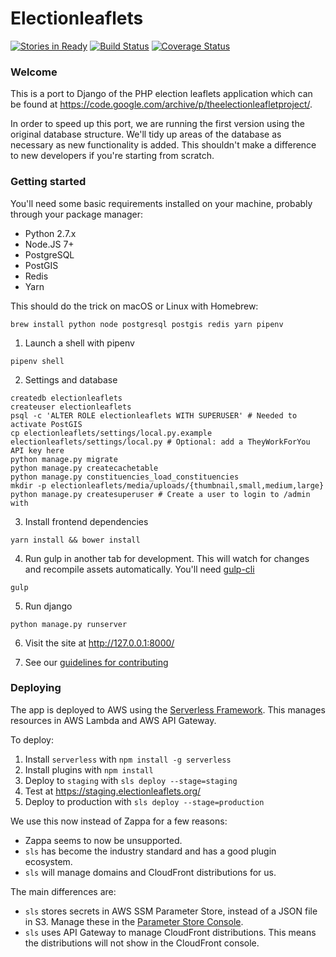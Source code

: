 # Electionleaflets

[![Stories in Ready](https://badge.waffle.io/democracyclub/electionleaflets.png?label=ready&title=Ready)](https://waffle.io/democracyclub/electionleaflets)
[![Build Status](https://travis-ci.org/DemocracyClub/electionleaflets.svg)](https://travis-ci.org/DemocracyClub/electionleaflets)
[![Coverage Status](https://coveralls.io/repos/DemocracyClub/electionleaflets/badge.svg?branch=master)](https://coveralls.io/r/DemocracyClub/electionleaflets?branch=django_1_7)

### Welcome

This is a port to Django of the PHP election leaflets application which can be found at https://code.google.com/archive/p/theelectionleafletproject/.

In order to speed up this port, we are running the first version using the original database structure. We'll tidy up areas of the database as necessary as new functionality is added. This shouldn't make a difference to new developers if you're starting from scratch.

### Getting started

You'll need some basic requirements installed on your machine, probably through your package manager:

- Python 2.7.x
- Node.JS 7+
- PostgreSQL
- PostGIS
- Redis
- Yarn

This should do the trick on macOS or Linux with Homebrew:

```shell
brew install python node postgresql postgis redis yarn pipenv
```

1. Launch a shell with pipenv
```shell
pipenv shell
```

2. Settings and database
```shell
createdb electionleaflets
createuser electionleaflets
psql -c 'ALTER ROLE electionleaflets WITH SUPERUSER' # Needed to activate PostGIS
cp electionleaflets/settings/local.py.example electionleaflets/settings/local.py # Optional: add a TheyWorkForYou API key here
python manage.py migrate
python manage.py createcachetable
python manage.py constituencies_load_constituencies
mkdir -p electionleaflets/media/uploads/{thumbnail,small,medium,large}
python manage.py createsuperuser # Create a user to login to /admin with
```

3. Install frontend dependencies
```
yarn install && bower install
```

4. Run gulp in another tab for development. This will watch for changes and recompile assets automatically. You'll need [gulp-cli](https://www.npmjs.com/package/gulp-cli) 
```
gulp
```

5. Run django
```
python manage.py runserver
```

6. Visit the site at http://127.0.0.1:8000/

7. See our [guidelines for contributing](CONTRIBUTING.md)

### Deploying

The app is deployed to AWS using the [Serverless
Framework](https://serverless.com/). This manages resources in AWS Lambda and
AWS API Gateway.

To deploy:

1. Install `serverless` with `npm install -g serverless`
2. Install plugins with `npm install`
3. Deploy to `staging` with `sls deploy --stage=staging`
4. Test at https://staging.electionleaflets.org/
5. Deploy to production with `sls deploy --stage=production`

We use this now instead of Zappa for a few reasons:

- Zappa seems to now be unsupported.
- `sls` has become the industry standard and has a good plugin ecosystem.
- `sls` will manage domains and CloudFront distributions for us.

The main differences are:

- `sls` stores secrets in AWS SSM Parameter Store, instead of a JSON file in S3.
  Manage these in the [Parameter Store
  Console](https://eu-west-1.console.aws.amazon.com/systems-manager/parameters).
- `sls` uses API Gateway to manage CloudFront distributions. This means the
  distributions will not show in the CloudFront console.
